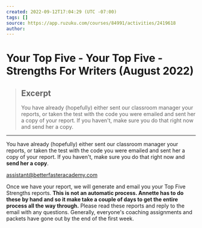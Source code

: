 ```yaml
---
created: 2022-09-12T17:04:29 (UTC -07:00)
tags: []
source: https://app.ruzuku.com/courses/84991/activities/2419618
author: 
---
```


# Your Top Five - Your Top Five - Strengths For Writers (August 2022)

> ## Excerpt
> You have already (hopefully) either sent our classroom manager your reports, or taken the test with the code you were emailed and sent her a copy of your report. If you haven't, make sure you do that right now and send her a copy.

---
You have already (hopefully) either sent our classroom manager your reports, or taken the test with the code you were emailed and sent her a copy of your report. If you haven't, make sure you do that right now and **send her a copy**.

assistant@betterfasteracademy.com

Once we have your report, we will generate and email you your Top Five Strengths reports. **This is not an automatic process. Annette has to do these by hand and so it make take a couple of days to get the entire process all the way through.** Please read these reports and reply to the email with any questions. Generally, everyone's coaching assignments and packets have gone out by the end of the first week.
